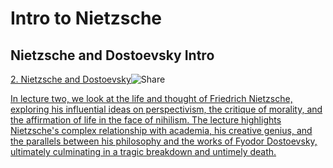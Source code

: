 

# Intro to Nietzsche

## Nietzsche and Dostoevsky Intro

[2. Nietzsche and Dostoevsky](https://petersonacademy.com/courses/intro-to-nietzsche/lecture-2)![Share](https://petersonacademy.com/icons/share2.svg)

[In lecture two, we look at the life and thought of Friedrich Nietzsche, exploring his influential ideas on perspectivism, the critique of morality, and the affirmation of life in the face of nihilism. The lecture highlights Nietzsche&#39;s complex relationship with academia, his creative genius, and the parallels between his philosophy and the works of Fyodor Dostoevsky, ultimately culminating in a tragic breakdown and untimely death.](https://petersonacademy.com/courses/intro-to-nietzsche/lecture-2)
